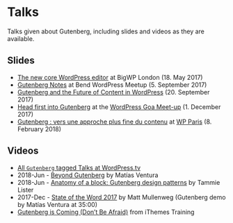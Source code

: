 # Talks

Talks given about Gutenberg, including slides and videos as they are available.

## Slides
- [The new core WordPress editor](http://kimb.me/talk-bigwp-london-new-core-wordpress-editor/) at BigWP London (18. May 2017)
- [Gutenberg Notes](http://haiku2.com/2017/09/bend-wordpress-meetup-gutenberg-notes/) at Bend WordPress Meetup (5. September 2017)
- [Gutenberg and the Future of Content in WordPress](https://www.slideshare.net/andrewmduthie/gutenberg-and-the-future-of-content-in-wordpress) (20. September 2017)
- [Head first into Gutenberg](https://speakerdeck.com/prtksxna/head-first-into-gutenberg) at the [WordPress Goa Meet-up](https://www.meetup.com/WordPressGoa/events/245275573/) (1. December 2017)
- [Gutenberg : vers une approche plus fine du contenu](https://imathi.eu/2018/02/16/gutenberg-vers-une-approche-plus-fine-du-contenu/) at [WP Paris](https://wpparis.fr/) (8. February 2018)

## Videos
- [All `Gutenberg` tagged Talks at WordPress.tv](https://wordpress.tv/tag/gutenberg/)
- 2018-Jun - [Beyond Gutenberg](https://wordpress.tv/2018/07/09/matias-ventura-beyond-gutenberg/) by Matías Ventura
- 2018-Jun - [Anatomy of a block: Gutenberg design patterns](https://wordpress.tv/2018/07/08/tammie-lister-anatomy-of-a-block-gutenberg-design-patterns/) by Tammie Lister
- 2017-Dec - [State of the Word 2017](https://wordpress.tv/2017/12/04/matt-mullenweg-state-of-the-word-2017/) by Matt Mullenweg (Gutenberg demo by Matías Ventura at 35:00)
- [Gutenberg is Coming (Don’t Be Afraid)](https://training.ithemes.com/webinar/gutenberg-is-coming-dont-be-afraid/) from iThemes Training
